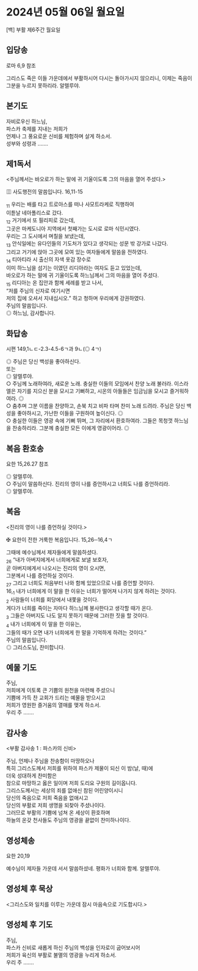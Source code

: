 # 2024년 05월 06일 월요일

[백] 부활 제6주간 월요일  


## 입당송

로마 6,9 참조

그리스도 죽은 이들 가운데에서 부활하시어 다시는 돌아가시지 않으리니, 이제는 죽음이 그분을 누르지 못하리라. 알렐루야.  
  
## 본기도

자비로우신 하느님,  
파스카 축제를 지내는 저희가  
언제나 그 풍요로운 신비를 체험하며 살게 하소서.  
성부와 성령과 …….  
  
## 제1독서

<주님께서는 바오로가 하는 말에 귀 기울이도록 그의 마음을 열어 주셨다.>

▥ 사도행전의 말씀입니다. 16,11-15

<sub>11</sub> 우리는 배를 타고 트로아스를 떠나 사모트라케로 직행하여  
이튿날 네아폴리스로 갔다.  
<sub>12</sub> 거기에서 또 필리피로 갔는데,  
그곳은 마케도니아 지역에서 첫째가는 도시로 로마 식민시였다.  
우리는 그 도시에서 며칠을 보냈는데,  
<sub>13</sub> 안식일에는 유다인들의 기도처가 있다고 생각되는 성문 밖 강가로 나갔다.  
그리고 거기에 앉아 그곳에 모여 있는 여자들에게 말씀을 전하였다.  
<sub>14</sub> 티아티라 시 출신의 자색 옷감 장수로  
이미 하느님을 섬기는 이였던 리디아라는 여자도 듣고 있었는데,  
바오로가 하는 말에 귀 기울이도록 하느님께서 그의 마음을 열어 주셨다.  
<sub>15</sub> 리디아는 온 집안과 함께 세례를 받고 나서,  
“저를 주님의 신자로 여기시면  
저의 집에 오셔서 지내십시오.” 하고 청하며 우리에게 강권하였다.  
주님의 말씀입니다.  
◎ 하느님, 감사합니다.  
  
## 화답송

시편 149,1ㄴㄷ-2.3-4.5-6ㄱ과 9ㄴ(◎ 4ㄱ)

◎ 주님은 당신 백성을 좋아하신다.  
또는  
◎ 알렐루야.  
○ 주님께 노래하여라, 새로운 노래. 충실한 이들의 모임에서 찬양 노래 불러라. 이스라엘은 자기를 지으신 분을 모시고 기뻐하고, 시온의 아들들은 임금님을 모시고 즐거워하여라. ◎  
○ 춤추며 그분 이름을 찬양하고, 손북 치고 비파 타며 찬미 노래 드려라. 주님은 당신 백성을 좋아하시고, 가난한 이들을 구원하여 높이신다. ◎  
○ 충실한 이들은 영광 속에 기뻐 뛰며, 그 자리에서 환호하여라. 그들은 목청껏 하느님을 찬송하리라. 그분께 충실한 모든 이에게 영광이어라. ◎  
  
## 복음 환호송

요한 15,26.27 참조

◎ 알렐루야.  
○ 주님이 말씀하신다. 진리의 영이 나를 증언하시고 너희도 나를 증언하리라.  
◎ 알렐루야.  
  
## 복음

<진리의 영이 나를 증언하실 것이다.>

✠ 요한이 전한 거룩한 복음입니다. 15,26─16,4ㄱ

그때에 예수님께서 제자들에게 말씀하셨다.  
<sub>26</sub> “내가 아버지에게서 너희에게로 보낼 보호자,  
곧 아버지에게서 나오시는 진리의 영이 오시면,  
그분께서 나를 증언하실 것이다.  
<sub>27</sub> 그리고 너희도 처음부터 나와 함께 있었으므로 나를 증언할 것이다.  
16,<sub>1</sub> 내가 너희에게 이 말을 한 이유는 너희가 떨어져 나가지 않게 하려는 것이다.  
<sub>2</sub> 사람들이 너희를 회당에서 내쫓을 것이다.  
게다가 너희를 죽이는 자마다 하느님께 봉사한다고 생각할 때가 온다.  
<sub>3</sub> 그들은 아버지도 나도 알지 못하기 때문에 그러한 짓을 할 것이다.  
<sub>4</sub> 내가 너희에게 이 말을 한 이유는,  
그들의 때가 오면 내가 너희에게 한 말을 기억하게 하려는 것이다.”  
주님의 말씀입니다.  
◎ 그리스도님, 찬미합니다.  
  
## 예물 기도

주님,  
저희에게 이토록 큰 기쁨의 원천을 마련해 주셨으니  
기쁨에 가득 찬 교회가 드리는 예물을 받으시고  
저희가 영원한 즐거움의 열매를 맺게 하소서.  
우리 주 …….  
  
## 감사송

<부활 감사송 1 : 파스카의 신비>

주님, 언제나 주님을 찬송함이 마땅하오나  
특히 그리스도께서 저희를 위하여 파스카 제물이 되신 이 밤(날, 때)에  
더욱 성대하게 찬미함은  
참으로 마땅하고 옳은 일이며 저희 도리요 구원의 길이옵니다.  
그리스도께서는 세상의 죄를 없애신 참된 어린양이시니  
당신의 죽음으로 저희 죽음을 없애시고  
당신의 부활로 저희 생명을 되찾아 주셨나이다.  
그러므로 부활의 기쁨에 넘쳐 온 세상이 환호하며  
하늘의 온갖 천사들도 주님의 영광을 끝없이 찬미하나이다.  
  
## 영성체송

요한 20,19

예수님이 제자들 가운데 서서 말씀하셨네. 평화가 너희와 함께. 알렐루야.  
  
## 영성체 후 묵상

<그리스도와 일치를 이루는 가운데 잠시 마음속으로 기도합시다.>  
## 영성체 후 기도

주님,  
파스카 신비로 새롭게 하신 주님의 백성을 인자로이 굽어보시어  
저희가 육신의 부활로 불멸의 영광을 누리게 하소서.  
우리 주 …….